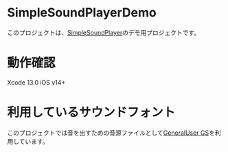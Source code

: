 SimpleSoundPlayerDemo
====

このプロジェクトは、[SimpleSoundPlayer](https://github.com/raku-pro/SimpleSoundPlayer)のデモ用プロジェクトです。

# 動作確認

Xcode 13.0
iOS v14+

# 利用しているサウンドフォント
このプロジェクトでは音を出すための音源ファイルとして[GeneralUser GS](http://www.schristiancollins.com/generaluser.php)を利用しています。
